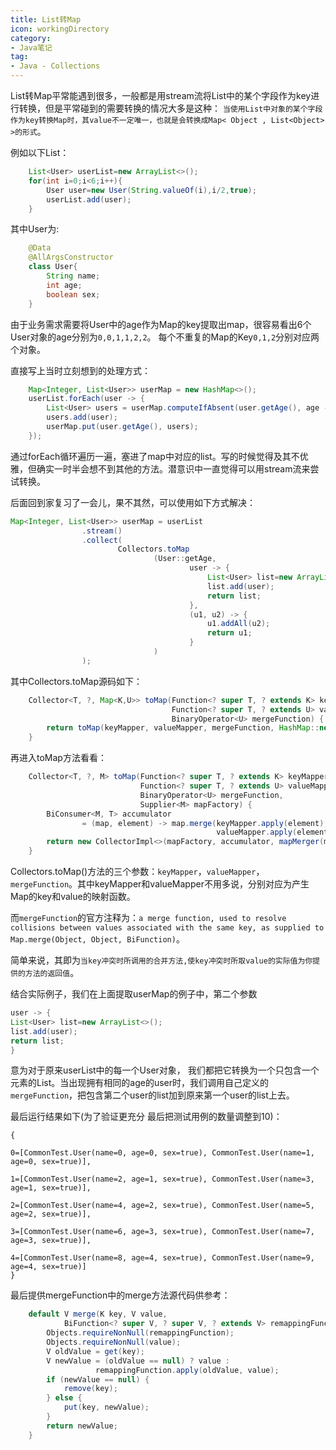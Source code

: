 ```yaml
---
title: List转Map
icon: workingDirectory
category:
- Java笔记
tag:
- Java - Collections
---
```


List转Map平常能遇到很多，一般都是用stream流将List中的某个字段作为key进行转换，但是平常碰到的需要转换的情况大多是这种：
`当使用List中对象的某个字段作为key转换Map时，其value不一定唯一，也就是会转换成Map< Object , List<Object> >的形式`。

例如以下List：
````Java
    List<User> userList=new ArrayList<>();
    for(int i=0;i<6;i++){
        User user=new User(String.valueOf(i),i/2,true);
        userList.add(user);
    }
````
其中User为:
````Java
    @Data
    @AllArgsConstructor
    class User{
        String name;
        int age;
        boolean sex;
    }
````

由于业务需求需要将User中的age作为Map的key提取出map，很容易看出6个User对象的age分别为`0,0,1,1,2,2`。
每个不重复的Map的Key`0,1,2`分别对应两个对象。

直接写上当时立刻想到的处理方式：

````Java
    Map<Integer, List<User>> userMap = new HashMap<>();
    userList.forEach(user -> {
        List<User> users = userMap.computeIfAbsent(user.getAge(), age -> new ArrayList<>());
        users.add(user);
        userMap.put(user.getAge(), users);
    });
````
通过forEach循环遍历一遍，塞进了map中对应的list。写的时候觉得及其不优雅，但确实一时半会想不到其他的方法。潜意识中一直觉得可以用stream流来尝试转换。

后面回到家复习了一会儿，果不其然，可以使用如下方式解决：
````Java
Map<Integer, List<User>> userMap = userList
                .stream()
                .collect(
                        Collectors.toMap
                                (User::getAge,
                                        user -> {
                                            List<User> list=new ArrayList<>();
                                            list.add(user);
                                            return list;
                                        },
                                        (u1, u2) -> {
                                            u1.addAll(u2);
                                            return u1;
                                        }
                                )
                );
````
其中Collectors.toMap源码如下：
````Java
    Collector<T, ?, Map<K,U>> toMap(Function<? super T, ? extends K> keyMapper,
                                    Function<? super T, ? extends U> valueMapper,
                                    BinaryOperator<U> mergeFunction) {
        return toMap(keyMapper, valueMapper, mergeFunction, HashMap::new);
    }
````
再进入toMap方法看看：
````Java
    Collector<T, ?, M> toMap(Function<? super T, ? extends K> keyMapper,
                             Function<? super T, ? extends U> valueMapper,
                             BinaryOperator<U> mergeFunction,
                             Supplier<M> mapFactory) {
        BiConsumer<M, T> accumulator
                = (map, element) -> map.merge(keyMapper.apply(element),
                                              valueMapper.apply(element), mergeFunction);
        return new CollectorImpl<>(mapFactory, accumulator, mapMerger(mergeFunction), CH_ID);
    }
````
Collectors.toMap()方法的三个参数：`keyMapper`，`valueMapper`，`mergeFunction`。其中keyMapper和valueMapper不用多说，分别对应为产生Map的key和value的映射函数。


而`mergeFunction`的官方注释为：`a merge function, used to resolve collisions between values associated with the same key, as supplied to Map.merge(Object, Object, BiFunction)`。

简单来说，其即为`当key冲突时所调用的合并方法,使key冲突时所取value的实际值为你提供的方法的返回值`。

结合实际例子，我们在上面提取userMap的例子中，第二个参数
````Java
user -> {
List<User> list=new ArrayList<>();
list.add(user);
return list;
}
````
意为对于原来userList中的每一个User对象，
我们都把它转换为一个只包含一个元素的List。当出现拥有相同的age的user时，我们调用自己定义的`mergeFunction`，把包含第二个user的list加到原来第一个user的list上去。

最后运行结果如下(为了验证更充分 最后把测试用例的数量调整到10)：  

    {  

    0=[CommonTest.User(name=0, age=0, sex=true), CommonTest.User(name=1, age=0, sex=true)],

    1=[CommonTest.User(name=2, age=1, sex=true), CommonTest.User(name=3, age=1, sex=true)],  

    2=[CommonTest.User(name=4, age=2, sex=true), CommonTest.User(name=5, age=2, sex=true)],   

    3=[CommonTest.User(name=6, age=3, sex=true), CommonTest.User(name=7, age=3, sex=true)],   

    4=[CommonTest.User(name=8, age=4, sex=true), CommonTest.User(name=9, age=4, sex=true)]  
    }  

最后提供mergeFunction中的merge方法源代码供参考：
````Java
    default V merge(K key, V value,
            BiFunction<? super V, ? super V, ? extends V> remappingFunction) {
        Objects.requireNonNull(remappingFunction);
        Objects.requireNonNull(value);
        V oldValue = get(key);
        V newValue = (oldValue == null) ? value :
                   remappingFunction.apply(oldValue, value);
        if (newValue == null) {
            remove(key);
        } else {
            put(key, newValue);
        }
        return newValue;
    }
````